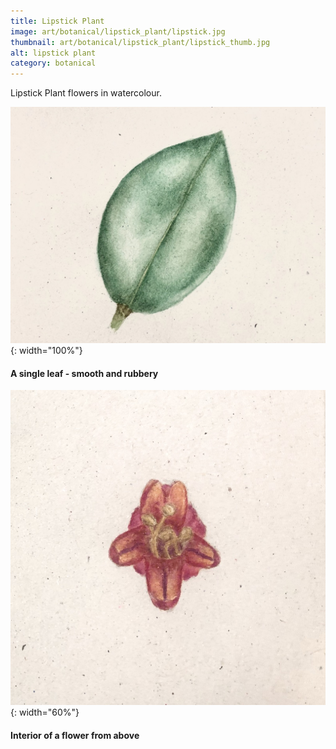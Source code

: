 ```yaml
---
title: Lipstick Plant
image: art/botanical/lipstick_plant/lipstick.jpg
thumbnail: art/botanical/lipstick_plant/lipstick_thumb.jpg
alt: lipstick plant
category: botanical
---
```


Lipstick Plant flowers in watercolour.

![lipstick plant leaf](./assets/img/art/botanical/lipstick_plant/lipstick_leaf.jpg){: width="100%"}

#### A single leaf - smooth and rubbery

![lipstick plant flower](./assets/img/art/botanical/lipstick_plant/lipstick_top.jpg){: width="60%"}

#### Interior of a flower from above
